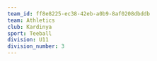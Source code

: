 ```yaml
---
team_id: ff8e8225-ec38-42eb-a0b9-8af0208dbddb
team: Athletics
club: Kardinya
sport: Teeball
division: U11
division_number: 3
---
```

